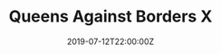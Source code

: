 ---
type: "event"
title: "Queens Against Borders X"
date: "2019-07-12T22:00:00Z"
venue: "SO36"
description: "A performance party building solidarity with trans and queer refugees" 
link: "https://www.facebook.com/events/2179621655494107/"
---